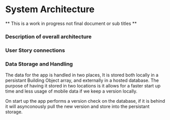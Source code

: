 # System Architecture
  
  ** This is a work in progress not final document or sub titles **
  
### Description of overall architecture

  
### User Story connections


### Data Storage and Handling

The data for the app is handled in two places, It is stored both locally in a persistant Building Object array, and externally 
in a hosted database. The purpose of having it stored in two locations is it allows for a faster start up time and less usage 
of mobile data if we keep a version locally. 

On start up the app performs a version check on the database, if it is behind it will asynconously pull the new version and 
store into the persistant storage.
